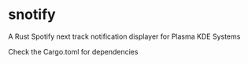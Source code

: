 # snotify
A Rust Spotify next track notification displayer for Plasma KDE Systems

Check the Cargo.toml for dependencies
